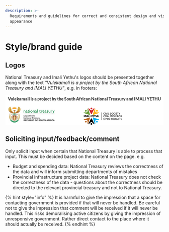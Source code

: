 ```yaml
---
description: >-
  Requirements and guidelines for correct and consistent design and visual
  appearance
---
```


# Style/brand guide

## Logos

National Treasury and Imali Yethu's logos should be presented together along with the text _"Vulekamali is a project by the South African National Treasury and IMALI YETHU"_, e.g. in footers:

![Example from a footer](../.gitbook/assets/screenshot_2019-12-02_10-28-50.png)

## Soliciting input/feedback/comment

Only solicit input when certain that National Treasury is able to process that input. This must be decided based on the content on the page. e.g.

* Budget and spending data: National Treasury reviews the correctness of the data and will inform submitting departments of mistakes
* Provincial infrastructure project data: National Treasury does not check the correctness of the data - questions about the correctness should be directed to the relevant provincial treasury and not to National Treasury.

{% hint style="info" %}
It is harmful to give the impression that a space for contacting government is provided if that will never be handled. Be careful not to give the impression that comment will be received if it will never be handled. This risks demoralising active citizens by giving the impression of unresponsive government. Rather direct contact to the place where it should actually be received.
{% endhint %}

